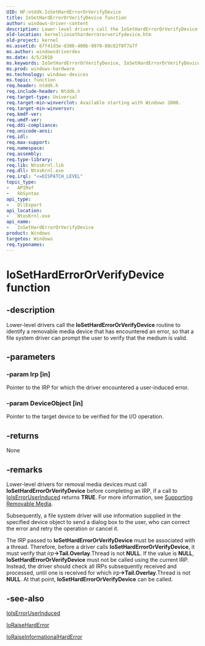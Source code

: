 ```yaml
---
UID: NF:ntddk.IoSetHardErrorOrVerifyDevice
title: IoSetHardErrorOrVerifyDevice function
author: windows-driver-content
description: Lower-level drivers call the IoSetHardErrorOrVerifyDevice routine to identify a removable media device that has encountered an error, so that a file system driver can prompt the user to verify that the medium is valid.
old-location: kernel\iosetharderrororverifydevice.htm
old-project: kernel
ms.assetid: 67f41d3e-d306-400b-9970-88c62f0f7a7f
ms.author: windowsdriverdev
ms.date: 4/5/2018
ms.keywords: IoSetHardErrorOrVerifyDevice, IoSetHardErrorOrVerifyDevice routine [Kernel-Mode Driver Architecture], k104_60c33e0c-64d3-404b-85a3-57e7da269404.xml, kernel.iosetharderrororverifydevice, ntddk/IoSetHardErrorOrVerifyDevice
ms.prod: windows-hardware
ms.technology: windows-devices
ms.topic: function
req.header: ntddk.h
req.include-header: Ntddk.h
req.target-type: Universal
req.target-min-winverclnt: Available starting with Windows 2000.
req.target-min-winversvr: 
req.kmdf-ver: 
req.umdf-ver: 
req.ddi-compliance: 
req.unicode-ansi: 
req.idl: 
req.max-support: 
req.namespace: 
req.assembly: 
req.type-library: 
req.lib: NtosKrnl.lib
req.dll: NtosKrnl.exe
req.irql: "<=DISPATCH_LEVEL"
topic_type:
-	APIRef
-	kbSyntax
api_type:
-	DllExport
api_location:
-	NtosKrnl.exe
api_name:
-	IoSetHardErrorOrVerifyDevice
product: Windows
targetos: Windows
req.typenames: 
---
```


# IoSetHardErrorOrVerifyDevice function


## -description


Lower-level drivers call the <b>IoSetHardErrorOrVerifyDevice</b> routine to identify a removable media device that has encountered an error, so that a file system driver can prompt the user to verify that the medium is valid.


## -parameters




### -param Irp [in]

Pointer to the IRP for which the driver encountered a user-induced error.


### -param DeviceObject [in]

Pointer to the target device to be verified for the I/O operation. 


## -returns



None




## -remarks



Lower-level drivers for removal media devices must call <b>IoSetHardErrorOrVerifyDevice</b> before completing an IRP, if a call to <a href="https://msdn.microsoft.com/library/windows/hardware/ff549375">IoIsErrorUserInduced</a> returns <b>TRUE</b>. For more information, see <a href="https://msdn.microsoft.com/library/windows/hardware/ff563916">Supporting Removable Media</a>.

Subsequently, a file system driver will use information supplied in the specified device object to send a dialog box to the user, who can correct the error and retry the operation or cancel it.

The IRP passed to <b>IoSetHardErrorOrVerifyDevice</b> must be associated with a thread. Therefore, before a driver calls <b>IoSetHardErrorOrVerifyDevice</b>, it must verify that <i>irp</i><b>-&gt;Tail.Overlay</b>.Thread is not <b>NULL</b>. If the value is <b>NULL</b>, <b>IoSetHardErrorOrVerifyDevice</b> must not be called using the current IRP. Instead, the driver should check all IRPs subsequently received and processed, until one is received for which <i>irp</i><b>-&gt;Tail.Overlay</b>.Thread is not <b>NULL</b>. At that point, <b>IoSetHardErrorOrVerifyDevice</b> can be called. 




## -see-also




<a href="https://msdn.microsoft.com/library/windows/hardware/ff549375">IoIsErrorUserInduced</a>



<a href="https://msdn.microsoft.com/library/windows/hardware/ff549482">IoRaiseHardError</a>



<a href="https://msdn.microsoft.com/library/windows/hardware/ff549488">IoRaiseInformationalHardError</a>
 

 

